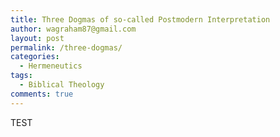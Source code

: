 ```yaml
---
title: Three Dogmas of so-called Postmodern Interpretation
author: wagraham87@gmail.com
layout: post
permalink: /three-dogmas/
categories:
  - Hermeneutics
tags:
  - Biblical Theology
comments: true
---
```


TEST